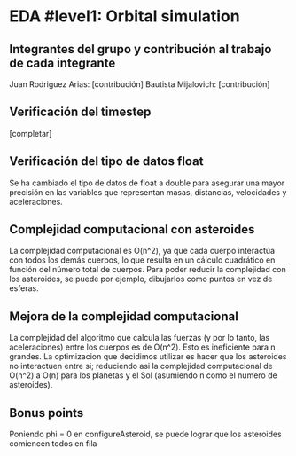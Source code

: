 # EDA #level1: Orbital simulation

## Integrantes del grupo y contribución al trabajo de cada integrante

Juan Rodriguez Arias: [contribución]
Bautista Mijalovich: [contribución]


## Verificación del timestep

[completar]

## Verificación del tipo de datos float

Se ha cambiado el tipo de datos de float a double para asegurar una mayor precisión
en las variables que representan masas, distancias, velocidades y aceleraciones.

## Complejidad computacional con asteroides

La complejidad computacional es O(n^2), ya que cada cuerpo interactúa con todos
los demás cuerpos, lo que resulta en un cálculo cuadrático en función del número total de cuerpos.
Para poder reducir la complejidad con los asteroides, se puede por ejemplo, dibujarlos como puntos
en vez de esferas.

## Mejora de la complejidad computacional

La complejidad del algoritmo que calcula las fuerzas (y por lo tanto, las aceleraciones) entre los cuerpos es de O(n^2). Esto es ineficiente para n grandes. La optimizacion que decidimos utilizar es hacer que los asteroides no interactuen entre si; reduciendo asi la complejidad computacional de O(n^2) a O(n) para los planetas y el Sol (asumiendo n como el numero de asteroides).

## Bonus points

Poniendo phi = 0 en configureAsteroid, se puede lograr que los asteroides comiencen todos en fila 
